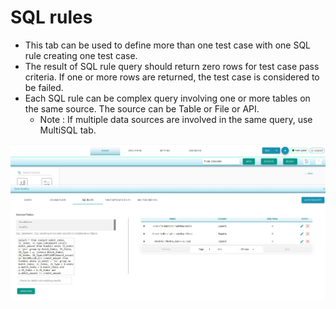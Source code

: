 # SQL rules

 

* This tab can be used to define more than one test case with one SQL rule creating one test case.
* The result of SQL rule query should return zero rows for test case pass criteria. If one or more rows are returned, the test case is considered to be failed.
* Each SQL rule can be complex query involving one or more tables on the same source. The source can be Table or File or API. 
  * Note : If multiple data sources are involved in the same query, use MultiSQL tab.

![SQL Rules](../../../.gitbook/assets/singlesourcesql%20%281%29.jpg)





